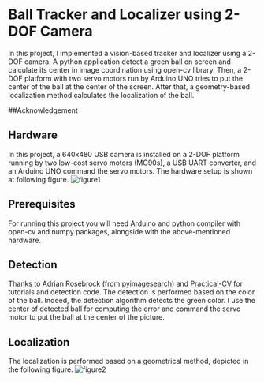 # Ball Tracker and Localizer using 2-DOF Camera

In this project, I implemented a vision-based tracker and localizer using a 2-DOF camera. A python application detect a green ball on screen and calculate its center in image coordination using open-cv library. Then, a 2-DOF platform with two servo motors run by Arduino UNO tries to put the center of the ball at the center of the screen. After that, a geometry-based localization method calculates the localization of the ball.

##Acknowledgement


## Hardware
In this project, a 640x480 USB camera is installed on a 2-DOF platform running by two low-cost servo motors (MG90s), a USB UART converter, and an Arduino UNO command the servo motors. The hardware setup is shown at following figure. ![figure1](https://dl.dropboxusercontent.com/s/i4892fcb4uv8966/Hardware02.jpg?dl=0)

## Prerequisites
For running this project you will need Arduino and python compiler with open-cv and numpy packages, alongside with the above-mentioned hardware.

## Detection
Thanks to Adrian Rosebrock (from [pyimagesearch](https://www.pyimagesearch.com/)) and [Practical-CV](https://github.com/Practical-CV/Color-Based-Ball-Tracking-With-OpenCV) for tutorials and detection code.
The detection is performed based on the color of the ball. Indeed, the detection algorithm detects the green color. I use the center of detected ball for computing the error and command the servo motor to put the ball at the center of the picture. 

## Localization
The localization is performed based on a geometrical method, depicted in the following figure. ![figure2](https://dl.dropboxusercontent.com/s/gjm7fwh04z4h4uq/CameraCoordinate.png?dl=0)


